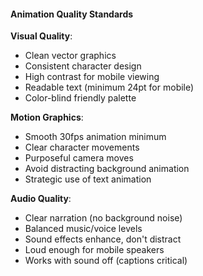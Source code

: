 #### Animation Quality Standards

**Visual Quality**:

- Clean vector graphics
- Consistent character design
- High contrast for mobile viewing
- Readable text (minimum 24pt for mobile)
- Color-blind friendly palette

**Motion Graphics**:

- Smooth 30fps animation minimum
- Clear character movements
- Purposeful camera moves
- Avoid distracting background animation
- Strategic use of text animation

**Audio Quality**:

- Clear narration (no background noise)
- Balanced music/voice levels
- Sound effects enhance, don't distract
- Loud enough for mobile speakers
- Works with sound off (captions critical)
